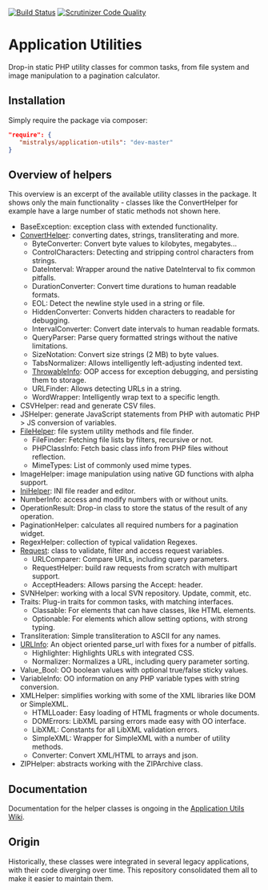 [![Build Status](https://travis-ci.com/Mistralys/application-utils.svg?branch=master)](https://travis-ci.com/Mistralys/application-utils) [![Scrutinizer Code Quality](https://scrutinizer-ci.com/g/Mistralys/application-utils/badges/quality-score.png?b=master)](https://scrutinizer-ci.com/g/Mistralys/application-utils/?branch=master)

# Application Utilities

Drop-in static PHP utility classes for common tasks, from file system and image manipulation to a pagination calculator.

## Installation

Simply require the package via composer:

```json
"require": {
   "mistralys/application-utils": "dev-master"
}
```

## Overview of helpers

This overview is an excerpt of the available utility classes in the package. It shows only the main functionality - classes like the ConvertHelper for example have a large number of static methods not shown here.

* BaseException: exception class with extended functionality.
* [ConvertHelper](https://github.com/Mistralys/application-utils/wiki/ConvertHelper): converting dates, strings, transliterating and more.
    - ByteConverter: Convert byte values to kilobytes, megabytes...
    - ControlCharacters: Detecting and stripping control characters from strings.
    - DateInterval: Wrapper around the native DateInterval to fix common pitfalls.
    - DurationConverter: Convert time durations to human readable formats.
    - EOL: Detect the newline style used in a string or file.
    - HiddenConverter: Converts hidden characters to readable for debugging.
    - IntervalConverter: Convert date intervals to human readable formats.
    - QueryParser: Parse query formatted strings without the native limitations.
    - SizeNotation: Convert size strings (2 MB) to byte values.
    - TabsNormalizer: Allows intelligently left-adjusting indented text.
    - [ThrowableInfo](https://github.com/Mistralys/application-utils/wiki/ThrowableInfo): OOP access for exception debugging, and persisting them to storage.
    - URLFinder: Allows detecting URLs in a string.
    - WordWrapper: Intelligently wrap text to a specific length.
* CSVHelper: read and generate CSV files.
* JSHelper: generate JavaScript statements from PHP with automatic PHP > JS conversion of variables.
* [FileHelper](https://github.com/Mistralys/application-utils/wiki/FileHelper): file system utility methods and file finder.
    - FileFinder: Fetching file lists by filters, recursive or not.
    - PHPClassInfo: Fetch basic class info from PHP files without reflection.
    - MimeTypes: List of commonly used mime types.
* ImageHelper: image manipulation using native GD functions with alpha support.
* [IniHelper](https://github.com/Mistralys/application-utils/wiki/IniHelper): INI file reader and editor.
* NumberInfo: access and modify numbers with or without units.
* OperationResult: Drop-in class to store the status of the result of any operation.
* PaginationHelper: calculates all required numbers for a pagination widget.
* RegexHelper: collection of typical validation Regexes.
* [Request](https://github.com/Mistralys/application-utils/wiki/Request): class to validate, filter and access request variables.
    - URLComparer: Compare URLs, including query parameters.
    - RequestHelper: build raw requests from scratch with multipart support.
    - AcceptHeaders: Allows parsing the Accept: header.
* SVNHelper: working with a local SVN repository. Update, commit, etc.
* Traits: Plug-in traits for common tasks, with matching interfaces.
    - Classable: For elements that can have classes, like HTML elements.
    - Optionable: For elements which allow setting options, with strong typing.
* Transliteration: Simple transliteration to ASCII for any names. 
* [URLInfo](https://github.com/Mistralys/application-utils/wiki/URLInfo): An object oriented parse_url with fixes for a number of pitfalls.
    - Highlighter: Highlights URLs with integrated CSS.
    - Normalizer: Normalizes a URL, including query parameter sorting.
* Value_Bool: OO boolean values with optional true/false sticky values.
* VariableInfo: OO information on any PHP variable types with string conversion.
* XMLHelper: simplifies working with some of the XML libraries like DOM or SimpleXML.
    - HTMLLoader: Easy loading of HTML fragments or whole documents.
    - DOMErrors: LibXML parsing errors made easy with OO interface.
    - LibXML: Constants for all LibXML validation errors.
    - SimpleXML: Wrapper for SimpleXML with a number of utility methods.
    - Converter: Convert XML/HTML to arrays and json.
* ZIPHelper: abstracts working with the ZIPArchive class.

## Documentation

Documentation for the helper classes is ongoing in the [Application Utils Wiki](https://github.com/Mistralys/application-utils/wiki).

## Origin

Historically, these classes were integrated in several legacy applications, with their code diverging over time. This repository consolidated them all to make it easier to maintain them. 
